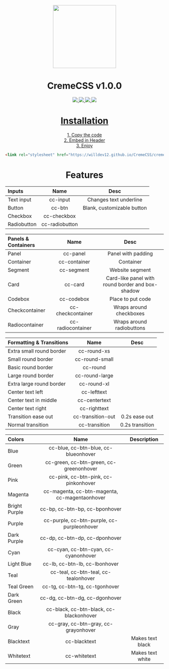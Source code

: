 <p align="center">
<img src="https://upload.wikimedia.org/wikipedia/commons/thumb/6/62/CSS3_logo.svg/800px-CSS3_logo.svg.png" height="200" width="200"></p>
  <h1 align="center">CremeCSS v1.0.0</h1>
<p align="center">
  <a href="https://github.com/WillDev12">
    <img src="https://img.shields.io/github/followers/WillDev12?color=success&label=Follow%20My%20Github&logo=GitHub&style=for-the-badge">
    
  <a href="https://github.com/WillDev12/SheetMerge">
    <img src="https://img.shields.io/github/forks/WillDev12/CremeCSS?style=for-the-badge">
    
  <a href="https://github.com/WillDev12/SheetMerge">
    <img src="https://img.shields.io/github/watchers/WillDev12/CremeCSS?style=for-the-badge">
  
  <a href="https://github.com/WillDev12/SheetMerge">
    <img src="https://img.shields.io/github/stars/WillDev12/CremeCSS?style=for-the-badge"></p>

<h1 align="center">Installation</h1><p align="center">
<p align="center">
1.  Copy the code<br>
2.  Embed in Header<br>
3.  Enjoy<br></p>
<center>
 
 ``` html
 <link rel="stylesheet" href="https://willdev12.github.io/CremeCSS/creme.css">
 ```
 </center>
 
 <h1 align="center">Features</h1>
 <div align="center">
   
 | Inputs | Name | Desc |
 | :--- | :----: | :----: |
 | Text input | cc-input| Changes text underline |
 | Button | cc-btn | Blank, customizable button |
 | Checkbox | cc-checkbox |
 | Radiobutton | cc-radiobutton |
   
 | Panels & Containers | Name | Desc |
 | :--- | :----: | :----: |
 | Panel | cc-panel | Panel with padding |
 | Container | cc-container | Container |
 | Segment | cc-segment | Website segment |
 | Card | cc-card | Card-like panel with round border and box-shadow |
 | Codebox | cc-codebox | Place to put code |
 | Checkcontainer | cc-checkcontainer | Wraps around checkboxes |
 | Radiocontainer | cc-radiocontainer | Wraps around radiobuttons |
 
 | Formatting & Transitions | Name | Desc |
 | :--- | :----: | :----: |
 | Extra small round border | cc-round-xs |
 | Small round border | cc-round-small |
 | Basic round border | cc-round |
 | Large round border | cc-round-large |
 | Extra large round border | cc-round-xl |
 | Center text left | cc-lefttext |
 | Center text in middle | cc-centertext |
 | Center text right | cc-righttext |
 | Transition ease out | cc-transition-out | 0.2s ease out |
 | Normal transition | cc-transition | 0.2s transition |
 
 | Colors | Name | Description |
 | :---   |  :----: | :----: |
 | Blue   | cc-blue, cc-btn-blue, cc-blueonhover |
 | Green   | cc-green, cc-btn-green, cc-greenonhover |
 | Pink   | cc-pink, cc-btn-pink, cc-pinkonhover |
 | Magenta   | cc-magenta, cc-btn-magenta, cc-magentaonhover |
 | Bright Purple   | cc-bp, cc-btn-bp, cc-bponhover |
 | Purple   | cc-purple, cc-btn-purple, cc-purpleonhover |
 | Dark Purple   | cc-dp, cc-btn-dp, cc-dponhover |
 | Cyan   | cc-cyan, cc-btn-cyan, cc-cyanonhover |
 | Light Blue   | cc-lb, cc-btn-lb, cc-lbonhover |
 | Teal   | cc-teal, cc-btn-teal, cc-tealonhover |
 | Teal Green   | cc-tg, cc-btn-tg, cc-tgonhover |
 | Dark Green   | cc-dg, cc-btn-dg, cc-dgonhover |
 | Black   | cc-black, cc-btn-black, cc-blackonhover |
 | Gray   | cc-gray, cc-btn-gray, cc-grayonhover |
 | Blacktext | cc-blacktext | Makes text black |
 | Whitetext | cc-whitetext | Makes text white |
 
 
 </div>
